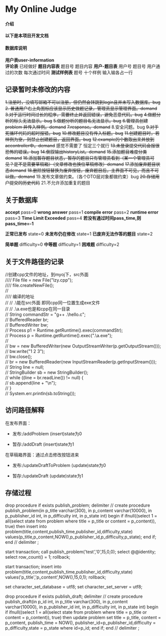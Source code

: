 # My Online Judge

#### 介绍
**以下是本项目开发文档**


#### 数据库说明
**用户表user-information**  
**评论表**			已经做好
**题目内容表**		题目号 题目内容
**用户-题目表**      用户号 题目号 用户通过的次数 每次通过时间
**测试样例表**        题号  十个样例  输入输各占一行

## **记录暂时未修改的内容**

 ~~1.注册时，没填写邮箱不可以注册，但仍然会转跳到login且并未写入数据库。bug~~
 ~~2. 普通用户右上角图标应该显示历史做题记录，管理员显示管理界面。demand~~
~~3.对于运行时间过长的程序，需要终止并返回错误，避免恶意代码。bug~~
~~4.做题分析的标头无法显示。bug~~
~~5.做题分析的题目名无法显示。bug~~
~~6.管理员创建problem 并传入样例。demand~~
~~7.response。demand~~
8.安全问题。bug
~~9.对于死循环代码的超时报错。bug~~
~~10.修改题目没有传入标题。bug~~
~~11.创建题目时，若样例为空，则禁止创建题目，返回界面。bug~~
~~12.example的个数取出来并放到accontroller中。demand~~  感觉不需要了 恒定三个就行
~~13.未登录提交代码会报很恐怖的错误。bug~~
~~14.倒叙输出historyList。demand~~
~~15.添加题目难度分类demand~~
~~16.添加暂存题目状态，暂存的题目只有管理员看到（某一个管理员可见？是不是需要草稿箱）（文章修改也换位草稿修改）demand~~
~~17.添加废弃题目状态demand~~
~~18.删除按钮替换为废弃按钮，废弃题目后，主界面不可见，而且不可以做。demand~~
19.发布文章做约束。（各个DTO层对象都做约束）bug
~~20.存储用户提交的历史代码~~
21.不允许添加重复的题目


## 关于数据库
**accept** pass=0
**wrong answer** pass=1
**compile error** pass=2
**runtime error** pass=3
**Time Limit Exceeded** pass=4
**若没有通过时间pass_time,则pass_time=-1**

**正常已发布** state=0
**未发布仍在修改** state=1
**已废弃无法作答的题目** state=2

**简单题** difficulty=0
**中等题** difficulty=1
**困难题** difficulty=2

## 关于文件路径的记录
 //创建cpp文件的地址，到myoj下，src外面  
////      File file = new File("lzy.cpp");  
////      file.createNewFile();  
//  
//// 编译的地址  
//    //  .\\能在src外面  即同cpp同一位置生成exe文件  
//    //  .\\a.exe也是和cpp在同一目录  
//    String commandStr = "g++ .\\hello.c";  
//    BufferedReader br;  
//    BufferedWriter bw;  
//    Process p1 = Runtime.getRuntime().exec(commandStr);  
//    Process p = Runtime.getRuntime().exec(".\\a.exe");  
//  
//    bw = new BufferedWriter(new OutputStreamWriter(p.getOutputStream()));  
//    bw.write("1 2 3");  
//    bw.close();  
//    br = new BufferedReader(new InputStreamReader(p.getInputStream()));  
//    String line = null;  
//    StringBuilder sb = new StringBuilder();  
//    while ((line = br.readLine()) != null) {  
//       sb.append(line + "\n");  
//    }  
//        System.err.println(sb.toString());

## 访问路径解释
在发布界面：
- 发布:/addProblem                             (insert)state为0

- 暂存:/addDraft                                   (insert)state为1        

在草稿箱界面：通过点击修改按钮进来

- 发布:/updateDraftToProblem         (update)state为0

- 暂存:/updateDraft                             (update)state为1


## 存储过程


drop procedure if exists publish_problem;
delimiter //
create procedure publish_problem(in p_title varchar(300), in p_content varchar(10000), in p_publisher_id int, in p_difficulty int, in p_state int) begin
if ifnull((select 1 = all(select state from problem where title = p_title or content = p_content)), true) then
 	insert into problem(title,content,publish_time,publisher_id,difficulty,state) values(p_title,p_content,NOW(),p_publisher_id,p_difficulty,p_state);
end if;
end //
delimiter ;

start transaction;
call publish_problem('test','0',15,0,0);
select @@identity;
select row_count() = 1;
rollback;

start transaction;
insert into problem(title,content,publish_time,publisher_id,difficulty,state) values('p_title','p_content',NOW(),15,0,1);
rollback;

set character_set_database = utf8;
set character_set_server = utf8;

drop procedure if exists publish_draft;
delimiter //
create procedure publish_draft(in p_id int, in p_title varchar(300), in p_content varchar(10000), in p_publisher_id int, in p_difficulty int, in p_state int) begin
if ifnull((select 1 = all(select state from problem where title = p_title or content = p_content)), true) then
 	update problem set title = p_title, content = p_content, publish_time = NOW(), publisher_id=p_publisher_id,difficulty = p_difficulty,state = p_state  where id=p_id;
end if;
end //
delimiter ;
